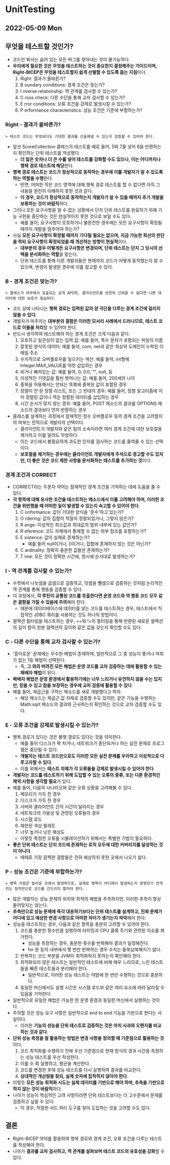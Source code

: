 # UnitTesting
## 2022-05-09 Mon

## 무엇을 테스트할 것인가?
* 코드만 봐서는 숨어 있는 모든 버그를 찾아내는 것이 불가능하다.
* **우리에게 필요한 것은 무엇을 테스트하는 것이 중요한지 결정해주는 가이드이며, Right-BICEP은 무엇을 테스트할지 쉽게 선별할 수 있도록 돕는 지침**이다.
  1. Right: 결과가 올바른가?
  2. B oundary conditions: 경계 조건은 맞는가?
  3. I nverse relationship: 역 관계를 검사할 수 있는가?
  4. C ross check: 다른 수단을 통해 교차 검사할 수 있는가?
  5. E rror conditions: 오류 조건을 강제로 발생시킬 수 있는가?
  6. P erformance characteristics: 성능 조건은 기준에 부합하는가?

### Right - 결과가 올바른가?
```
> 테스트 코드는 무엇보다도 기대한 결과를 산출해낼 수 있는지 검증할 수 있어야 한다.
```
* 앞선 ScoreCollection 클래스의 테스트를 예로 들어, 5와 7울 넣어 6을 반환하는지 확인하는 단위 테스트를 작성했다.
  * **더 많은 숫자나 더 큰 수를 넣어 테스트를 강화할 수도 있으나, 이는 어디까지나 행복 경로 테스트에 해당**한다.
* **행복 경로 테스트는 코드가 정상적으로 동작하는 경우에 이를 개발자가 알 수 있도록 하는 역할을 수행**한다.
  * 반면, 어떠한 작은 코드 영역에 대해 행복 경로 테스트를 할 수 없다면 아직 그 내용을 완전히 이해하지 못한 것과 같다.
  * **이 경우, 코드가 정상적으로 동작하는지 개발자가 알 수 있을 때까지 추가 개발을 보류하는 것이 바람직**하다.
* 그러나 모든 요구사항을 알 수 없는 상황에서 단지 단위 테스트를 완료하기 위해 기능 구현을 중단하는 것은 현실적이지 못한 것으로 보일 수도 있다.
  * 예를 들어, 요구사항이 모호하거나 불완전한 경우에는 모든 요구사항이 확정될 때까지 개발을 멈추어야 하는가?
* 사실 **모든 요구사항이 확정될 때까지 기다릴 필요는 없으며, 지금 가능한 최선의 판단을 하되 요구사항이 확정되었을 때 개선하는 방향이 현실적**이다. 
  * **대부분의 경우 어떻게든 요구사항은 변경되며, 단위 테스트는 단지 그 당시의 선택을 문서화하는 역할**을 맡는다.
  * 단위 테스트를 통해 다른 개발자들은 현재까지 코드가 어떻게 동작했는지 알 수 있으며, 변경이 발생한 경우에 이를 참고할 수 있다.

### B - 경계 조건은 맞는가?
```
> 클래스가 외부에서 호출되는 공개 API며, 클라이언트를 완전히 신뢰할 수 없다면 나쁜 데이터에 대한 보호가 필요하다.
```
* 코드 상에 나타나는 **행복 경로는 입력된 값의 양 극단을 다루는 경계 조건에 걸리지 않을 수 있다**.
* 개발자가 마주치는 **대부분의 결함은 이러한 모서리 사례에서 드러나므로, 테스트 코드로 이들을 처리**할 수 있어야 한다.
* 반드시 생각하여 테스트해야 하는 경계 조건은 크게 다음과 같다.
  1. 모호하고 일관성이 없는 입력 값: 예를 들어, 특수 문자가 포함되는 파일의 이름
  2. 잘못된 양식의 데이터: 예를 들어, com, net과 같은 최상위 도메인이 누락된 이메일 주소
  3. 수치적으로 오버플로우를 일으키는 계산: 예를 들어, int형에 Integer.MAX_VALUE를 여럿 삽입하는 경우
  4. 비거나 빠져있는 값: 예를 들어, 0, 0.0, "", null, 등
  5. 이성적인 기댓값을 훨씬 벗어나는 값: 예를 들어, 200세의 나이
  6. 중복을 허용해서는 안되는 목록에 중복된 값이 포함된 경우
  7. 정렬이 안 된 정렬 리스트, 또는 그 반대의 경우: 예를 들어, 정렬 알고리즘에 이미 정렬된 값이나 역순 정렬된 데이터를 삽입하는 경우
  8. 시간 순서가 맞지 않는 경우: 예를 들어, POST 메소드의 결과를 OPTIONS 메소드의 결과보다 먼저 반환하는 경우
* 클래스를 설계하는 과정에서 잠재적인 정수 오버플로우 등의 경계 조건을 고려할지의 여부는 전적으로 개발자의 선택이다.
  * 클라이언트가 개발자와 같은 팀의 소속이라면 여러 경계 조건에 대한 보호절을 제거하고 이를 알려도 무방하다.
  * 이는 코드에서 불필요하게 과도한 인자를 검사하는 코드를 줄여줄 수 있는 선택이다.
  * **보호절을 제거하는 경우에는 클라이언트 개발자에게 주석으로 경고할 수도 있지만, 더 좋은 것은 코드 제한 사항을 문서화하는 테스트를 추가하는 것**이다.

### 경계 조건과 CORRECT
* CORRECT라는 두문자 약어는 잠재적인 경계 조건을 기억하는 데에 도움을 줄 수 있다.
* **각 항목에 대해 유사한 조건을 테스트하는 메소드에서 이를 고려해야 하며, 이러한 조건을 위반했을 때 어떠한 일이 발생할 수 있는지 숙고할 수 있어야 한다**.
  1. C onformance: 값이 기대한 양식을 '준수'하고 있는가?
  2. O rdering: 값의 집합이 적절히 정렬되었거나, 그렇지 않은가? 
  3. R ange: 이성적인 최소값과 최대값의 범위 내부에 있는 값인가?
  4. R eference: 코드 자체에서 통제할 수 없는 외부 참조를 포함하는가?
  5. E xistence: 값이 실제로 존재하는가?
     * 예를 들어 null이거나, 0이거나, 집합에 존재하지 않는 것은 아닌가?
  6. C ardinality: 정확히 충분한 값들만 존재하는가? 
  7. T ime: 모든 것이 정확한 시간에, 정시에 순서대로 발생하는가?

### I - 역 관계를 검사할 수 있는가?
* 수학에서 나눗셈을 곱셈으로 검증하고, 덧셈을 뺄셈으로 검증하는 것처럼 논리적인 역 관계를 통해 행동을 검증할 수 있다.
* 이 과정에서, **각 루틴이 공통된 코드를 호출한다면 운영 코드와 역 행동 코드 모두 같은 결함을 가질 수 있음에 주의**해야 한다.
  * 때문에 데이터베이스에 데이터를 넣는 코드를 테스트하는 경우, 테스트에서 직접적인 JDBC 쿼리를 사용하는 것도 하나의 방법이다.
* 컬렉션 필터링을 테스트하는 경우, ==와 !=의 필터링을 통해 반환된 새로운 컬렉션의 길이 합이 원본 컬렉션의 길이와 같은 값을 갖는지 확인할 수도 있다.

### C - 다른 수단을 통해 교차 검사할 수 있는가?
* '흥미로운' 문제에는 무수한 해법이 존재하며, 일반적으로 그 중 성능이 좋거나 악취가 없는 1등 해법이 선택된다.
  * 즉, **그 외의 버려진 모든 해법은 운영 코드를 교차 검증하는 데에 활용할 수 있는 패배자 해법**이 된다.
* **패배자 해법은 운영 환경에서 활용하기에는 너무 느리거나 유연하지 않을 수는 있지만, 믿을 수 있고 참을 보장하는 경우에 교차 검증에 활용할 수 있다**.
* 예를 들어, 제곱근을 구하는 메소드를 새로 개발했다고 하자.
  * 해당 메소드는 제곱근 값 자체로 검증할 수도 있지만, 같은 기능을 수행하는 Math.sqrt 메소드의 결과와 근사하는지 확인하는 것으로 교차 검증할 수도 있다.

### E - 오류 조건을 강제로 발생시킬 수 있는가?
* 행복 경로가 있다는 것은 불행 경로도 있다는 것을 의미한다.
  * 예를 들어 디스크가 꽉 차거나, 네트워크가 중단되거나 하는 실전 문제로 프로그램은 중단될 수 있다.
  * **개발자는 테스트 코드만으로도 이러한 모든 실전 문제를 우아하고 이성적으로 다루고자할 수 있다**.
  * 이를 위해서는 **테스트 자체가 각 오류들을 강제로 발생시킬 수 있어야 한다**.
* **개발자는 코드를 테스트하기 위해 도입할 수 있는 오류의 종류, 또는 다른 환경적인 제약 사항을 생각할 필요**가 있다.
* 예를 들어, 다음의 시나리오와 같은 오류 상황을 고려해볼 수 있다.
  1. 메모리가 가득 찬 경우
  2. 디스크가 가득 찬 경우
  3. 서버와 클라이언트 간의 시간이 달라지는 경우
  4. 네트워크의 가용성 및 관련된 오류들의 경우
  5. 시스템 로드
  6. 제한된 색상 팔레트
  7. 너무 높거나 낮은 해상도
  * 이렇듯 특정한 오류를 시뮬레이션하기 위해서는 특별한 기법이 필요하다.
* **좋은 단위 테스트는 단지 코드에 존재하는 로직 모두에 대한 커버리지를 달성하는 것이 아니다**.
  * 때때로 가장 끔찍한 결함들은 전혀 예상하지 못한 곳에서 나오기 쉽다.

### P - 성능 조건은 기준에 부합하는가?
```
> 병목 지점은 놀라운 곳에서 발생하므로, 실제로 병목이 어디에서 발생하는지 증명되기 전까지는 짐작만으로 코드를 건드리지 말아야 한다.
```
* 많은 개발자는 성능 문제의 위치와 최적의 해법을 추측하지만, 이러한 추측이 항상 들어맞지는 않는다.
* **추측만으로 성능 문제에 즉각 대응하기보다는 단위 테스트를 설계하고, 진짜 문제가 어디에 있고 예상한 변경 사항으로 어떠한 차이가 생기는지 파악**해야 한다.
* 성능을 테스트하는 경우, 다음과 같은 항목을 충분히 고려할 수 있어야 한다.
  1. 코드를 충분한 횟수만큼 실행하여 타이밍과 CPU 클록 주기와 관련된 이슈를 제거한다.
     * 성능을 측정하는 경우, 충분한 횟수를 반복해야 결과가 일정해진다.
     * for 문 등의 내부에서 몇 번만 반복하는 경우 수치는 들쑥날쑥해지기 쉽다. 
  2. 반복하는 코드 부분을 JVM이 최적화하지 못하는지 확인해야 한다.
  3. 최적화되지 않은 테스트는 일반적인 테스트에 비해 매우 느리므로, 느린 테스트들을 빠른 테스트들과 분리해야 한다.
     * 일반적으로, 이러한 성능 테스트는 야밤에 한 번만 수행하는 것으로 충분하다.
  4. 동일한 머신에서도 실행 시간은 시스템 로드와 같은 여러 요소에 따라 달라질 수 있음을 기억한다.
* 일반적으로 유일한 해법은 가능한 한 운영 환경과 동일한 머신에서 실행하는 것이다.
* 주의할 것은 성능 요구 사항은 일반적으로 end to end 기능을 기반으로 한다는 사실이다.
  * 이러한 **기능의 성능을 단위 테스트로 검증하는 것은 마치 사과와 오렌지를 비교하는 것과 같다**.
* **단위 성능 측정을 잘 활용하는 방법은 변경 사항을 정의할 때 기준점으로 활용하는 것**이다.
  1. 코드 최적화를 수행하기 전에 우선 기준점으로 현재 방식의 경과 시간을 측정하는 성능 테스트를 우선 작성한다.
  2. 이를 수 회 실행하고, 평균을 계산한다.
  3. 코드를 변경한 후에 성능 테스트를 다시 실행하여 결과를 비교한다.
  4. **상대적인 개선량을 찾되, 실제 숫자에 집착하지 않아야 한다**.
* 이렇듯 **모든 성능 최적화 시도는 실제 데이터를 기반으로 해야 하며, 추측을 기반으로 하지 않는 것이 바람직**하다.
* 나아가 성능이 핵심적인 고려 사항이라면 단위 테스트보다는 더 고수준에서 문제를 검증하고 싶을 수 있다.
  * 이 경우, 적절한 서드 파티 도구를 찾아 도입하는 것을 고려할 수도 있다.

## 결론
* Right-BICEP 약어를 활용하여 행복 경로와 경계 조건, 오류 조건을 다루는 테스트를 작성해야 한다.
* 나아가 **결과를 교차 검사하고, 역 관계를 살펴보며 테스트 코드의 유효성을 강화**할 수 있다.